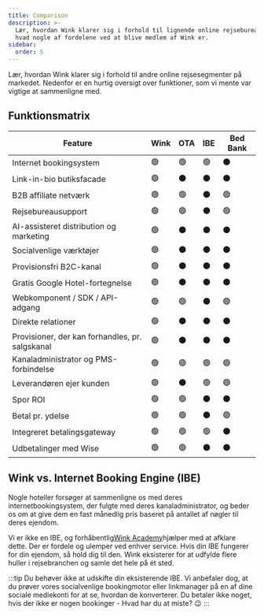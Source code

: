 ```yaml
---
title: Comparison
description: >-
  Lær, hvordan Wink klarer sig i forhold til lignende online rejsebureauer, og
  hvad nogle af fordelene ved at blive medlem af Wink er.
sidebar:
  order: 5
---
```

Lær, hvordan Wink klarer sig i forhold til andre online rejsesegmenter på markedet. Nedenfor er en hurtig oversigt over funktioner, som vi mente var vigtige at sammenligne med.

## Funktionsmatrix

| Feature | Wink | OTA | IBE | Bed Bank
| ------------------------ | -- | -- | -- | -- |
| Internet bookingsystem | 🟢 | 🟢 | 🟢 | ⚫️ |
| Link-in-bio butiksfacade | 🟢 | ⚫️ | ⚫️ | ⚫️ |
| B2B affiliate netværk | 🟢 | 🟢 | ⚫️ | 🟢 |
| Rejsebureausupport | 🟢 | 🟢 | ⚫️ | 🟢 |
| AI-assisteret distribution og marketing | 🟢 | ⚫️ | ⚫️ | ⚫️ |
| Socialvenlige værktøjer | 🟢 | ⚫️ | ⚫️ | ⚫️ |
| Provisionsfri B2C-kanal | 🟢 | ⚫️ | ⚫️ | ⚫️ |
| Gratis Google Hotel-fortegnelse | 🟢 | ⚫️ | ⚫️ | ⚫️ |
| Webkomponent / SDK / API-adgang | 🟢 | 🟢 | ⚫️ | 🟢 |
| Direkte relationer | 🟢 | ⚫️ | ⚫️ | ⚫️ |
| Provisioner, der kan forhandles, pr. salgskanal | 🟢 | ⚫️ | ⚫️ | ⚫️ |
| Kanaladministrator og PMS-forbindelse | 🟢 | 🟢 | 🟢 | 🟢 |
| Leverandøren ejer kunden | 🟢 | ⚫️ | 🟢 | 🟢 |
| Spor ROI | 🟢 | 🟢 | ⚫️ | ⚫️ |
| Betal pr. ydelse | 🟢 | 🟢 | ⚫️ | 🟢 |
| Integreret betalingsgateway | 🟢 | 🟢 | 🟢 | ⚫️ |
| Udbetalinger med Wise | 🟢 | 🟢 | ⚫️ | ⚫️ |

## Wink vs. Internet Booking Engine (IBE)

Nogle hoteller forsøger at sammenligne os med deres internetbookingsystem, der fulgte med deres kanaladministrator, og beder os om at give dem en fast månedlig pris baseret på antallet af nøgler til deres ejendom.

Vi er ikke en IBE, og forhåbentlig[Wink Academy](/)hjælper med at afklare dette. Der er fordele og ulemper ved enhver service. Hvis din IBE fungerer for din ejendom, så hold dig til den.
Wink eksisterer for at udfylde flere huller i rejsebranchen og samle det hele på ét sted.

:::tip
Du behøver ikke at udskifte din eksisterende IBE. Vi anbefaler dog, at du prøver vores socialvenlige bookingmotor eller linkmanager på en af ​​dine sociale mediekonti for at se, hvordan de konverterer. Du betaler ikke noget, hvis der ikke er nogen bookinger - Hvad har du at miste? 😉
:::

